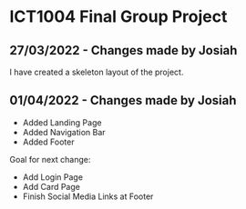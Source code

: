 # ICT1004 Final Group Project
 
## 27/03/2022 - Changes made by Josiah
I have created a skeleton layout of the project.

## 01/04/2022 - Changes made by Josiah
- Added Landing Page
- Added Navigation Bar
- Added Footer

Goal for next change:
- Add Login Page
- Add Card Page
- Finish Social Media Links at Footer
